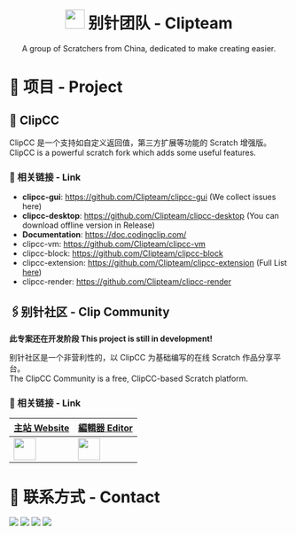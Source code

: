 <center>

# <img src="https://github.com/Edit-Mr/.github/blob/master/profile/clipcc.png?raw=true" width=35px /> 别针团队 - Clipteam
A group of Scratchers from China, dedicated to make creating easier.
</center>

# 🌱 项目 - Project
## 📎 ClipCC
ClipCC 是一个支持如自定义返回值，第三方扩展等功能的 Scratch 增强版。  
ClipCC is a powerful scratch fork which adds some useful features.
### 🚀 相关链接 - Link
- **clipcc-gui**: https://github.com/Clipteam/clipcc-gui (We collect issues here)
- **clipcc-desktop**: https://github.com/Clipteam/clipcc-desktop (You can download offline version in Release)
- **Documentation**: https://doc.codingclip.com/
- clipcc-vm: https://github.com/Clipteam/clipcc-vm
- clipcc-block: https://github.com/Clipteam/clipcc-block
- clipcc-extension: https://github.com/Clipteam/clipcc-extension (Full List [here](https://github.com/Clipteam/clipcc-extensions-list))
- clipcc-render: https://github.com/Clipteam/clipcc-render
## 🖇️别针社区 - Clip Community

**此专案还在开发阶段 This project is still in development!**

别针社区是一个非营利性的，以 ClipCC 为基础编写的在线 Scratch 作品分享平台。  
The ClipCC Community is a free, ClipCC-based Scratch platform.
### 🚀 相关链接 - Link

| [主站 Website](https://codingclip.com/) | [編輯器 Editor](https://codingclip.com/editor) |
| --------------------------------------- |-----------------------------------------------|
|[<img src=https://codingclip.com/_next/static/media/logo.60144216.svg height=40 />](https://codingclip.com/) | [<img src=https://raw.githubusercontent.com/Clipteam/clipcc-gui/master/src/components/about-modal/clipcc3_logo.svg height=40 />](https://codingclip.com/)
# 💬 联系方式 - Contact
<a href="mailto:sinangentoo@gmail.com"><img src="https://img.shields.io/badge/-sinangentoo@gmail.com-D14836?style=flat-square&logo=Gmail&logoColor=white"/></a>
<a href="https://discord.gg/uuyHNBH"><img src="https://img.shields.io/badge/-Discord-5865F2?style=flat-square&logo=Discord&logoColor=white"/></a>
<a href="https://t.me/ClipCChat"><img src="https://img.shields.io/badge/-Telegram-169BD7?style=flat-square&logo=Telegram&logoColor=white"/></a>
<a href="https://jq.qq.com/?_wv=1027&k=wWQALsUb"><img src="https://img.shields.io/badge/-QQ-EB1923?style=flat-square&logo=TencentQQ&logoColor=white"/></a>
